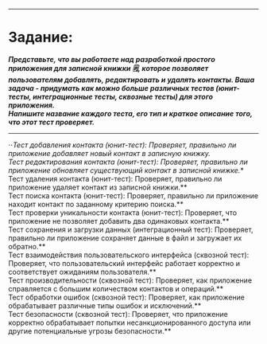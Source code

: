 ___
 #  Задание:
 _**Представьте, что вы работаете над разработкой простого приложения для записной книжки 🗒, которое позволяет пользователям добавлять, редактировать и удалять контакты.
  Ваша задача - придумать как можно больше различных тестов (юнит-тесты, интеграционные тесты, сквозные тесты) для этого приложения.    
  Напишите название каждого теста, его тип и краткое описание того, что этот тест проверяет.**_
___

 ⋅⋅*Тест добавления контакта (юнит-тест): Проверяет, правильно ли приложение добавляет новый контакт в записную книжку.   
 Тест редактирования контакта (юнит-тест): Проверяет, правильно ли приложение обновляет существующий контакт в записной книжке.**   
 Тест удаления контакта (юнит-тест): Проверяет, правильно ли приложение удаляет контакт из записной книжки.**   
 Тест поиска контакта (юнит-тест): Проверяет, правильно ли приложение находит контакт по заданному критерию поиска.**   
 Тест проверки уникальности контакта (юнит-тест): Проверяет, что приложение не позволяет добавить два одинаковых контакта.**   
 Тест сохранения и загрузки данных (интеграционный тест): Проверяет, правильно ли приложение сохраняет данные в файл и загружает их обратно.**   
 Тест взаимодействия пользовательского интерфейса (сквозной тест): Проверяет, что пользовательский интерфейс работает корректно и соответствует ожиданиям пользователя.**   
 Тест производительности (сквозной тест): Проверяет, как приложение справляется с большим количеством контактов и операций.**   
 Тест обработки ошибок (сквозной тест): Проверяет, как приложение обрабатывает различные типы ошибок и исключений.**   
 Тест безопасности (сквозной тест): Проверяет, что приложение корректно обрабатывает попытки несанкционированного доступа или другие потенциальные угрозы безопасности.**   

